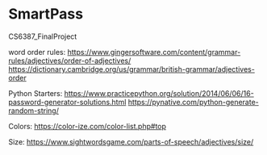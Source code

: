 # SmartPass
CS6387_FinalProject

word order rules:
https://www.gingersoftware.com/content/grammar-rules/adjectives/order-of-adjectives/
https://dictionary.cambridge.org/us/grammar/british-grammar/adjectives-order

Python Starters:
https://www.practicepython.org/solution/2014/06/06/16-password-generator-solutions.html
https://pynative.com/python-generate-random-string/

Colors:
https://color-ize.com/color-list.php#top

Size:
https://www.sightwordsgame.com/parts-of-speech/adjectives/size/
